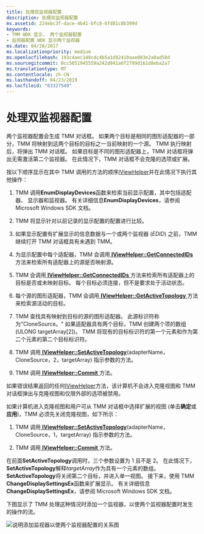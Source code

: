 ```yaml
---
title: 处理双监视器配置
description: 处理双监视器配置
ms.assetid: 224ebc3f-dace-4b41-bfc8-6fd81c8b309d
keywords:
- TMM WDK 显示、 两个监视器配置
- 监视器配置 WDK 显示两个监视器
ms.date: 04/20/2017
ms.localizationpriority: medium
ms.openlocfilehash: 193c4aec148cdc4b5a1d92410aae083e2a0ad58d
ms.sourcegitcommit: 0cc5051945559a242d941a6f2799d161d8eba2a7
ms.translationtype: MT
ms.contentlocale: zh-CN
ms.lasthandoff: 04/23/2019
ms.locfileid: "63327549"
---
```

# <a name="handling-two-monitor-configurations"></a>处理双监视器配置


两个监视器配置会生成 TMM 对话框。 如果两个目标是相同的图形适配器的一部分，TMM 将映射到这两个目标的目标之一当前映射的一个源。 TMM 执行映射后，将弹出 TMM 对话框。 如果目标是不同的图形适配器上，TMM 对话框将弹出无需激活第二个监视器。 在此情况下，TMM 对话框不会克隆的选项或扩展。

按以下顺序显示在其中 TMM 调用的方法的顺序[IViewHelper](https://msdn.microsoft.com/library/windows/hardware/ff568164)并在此情况下执行其他操作：

1.  TMM 调用**EnumDisplayDevices**函数来检索当前显示配置，其中包括适配器、 显示器和监视器。 有关详细信息**EnumDisplayDevices**，请参阅 Microsoft Windows SDK 文档。

2.  TMM 将显示针对以前记录的显示配置的配置进行比较。

3.  如果显示配置有扩展显示的信息数据与一个或两个监视器 (*EDID*) 之前，TMM 继续打开 TMM 对话框具有未遇到 TMM。

4.  为显示配置中每个适配器，TMM 会调用[ **IViewHelper::GetConnectedIDs** ](https://msdn.microsoft.com/library/windows/hardware/ff568171)方法来检索所有适配器上的源是否映射源。

5.  TMM 会调用[ **IViewHelper::GetConnectedIDs** ](https://msdn.microsoft.com/library/windows/hardware/ff568171)方法来检索所有适配器上的目标是否或未映射目标。 每个目标必须连接，但不是要求处于活动状态。

6.  每个源的图形适配器，TMM 会调用[ **IViewHelper::GetActiveTopology** ](https://msdn.microsoft.com/library/windows/hardware/ff568169)方法来检索源活动的目标。

7.  TMM 查找具有映射到目标的源的图形适配器。 此源标识符称为"CloneSource。" 如果适配器具有两个目标，TMM 创建两个项的数组 (ULONG targetArray\[2\])。 TMM 将现有的目标标识符的第一个元素和作为第二个元素的第二个目标标识符。

8.  TMM 调用[ **IViewHelper::SetActiveTopology**](https://msdn.microsoft.com/library/windows/hardware/ff568174)(adapterName，CloneSource，2，targetArray) 指示参数的方法。

9.  TMM 调用[ **IViewHelper::Commit** ](https://msdn.microsoft.com/library/windows/hardware/ff568167)方法。

如果错误结果返回的任何[IViewHelper](https://msdn.microsoft.com/library/windows/hardware/ff568164)方法，该计算机不会进入克隆视图和 TMM 对话框弹出与克隆视图和仅限外部的选项被禁用。

如果计算机进入克隆视图和用户可从 TMM 对话框中选择扩展的视图 (单击**确定**或**应用**)，TMM 必须先关闭克隆视图，如下所示：

1.  TMM 调用[ **IViewHelper::SetActiveTopology**](https://msdn.microsoft.com/library/windows/hardware/ff568174)(adapterName，CloneSource，1，targetArray) 指示参数的方法。

2.  TMM 调用[ **IViewHelper::Commit** ](https://msdn.microsoft.com/library/windows/hardware/ff568167)方法。

在前面**SetActiveTopology**调用时，三个参数设置为 1 且不是 2。 在此情况下， **SetActiveTopology**解释*targetArray*作为具有一个元素的数组。 **SetActiveTopology**将关闭第二个目标，并进入单一视图。 接下来，使用 TMM **ChangeDisplaySettingsEx**函数来扩展显示。 有关详细信息**ChangeDisplaySettingsEx**，请参阅 Microsoft Windows SDK 文档。

下图显示了 TMM 处理这种情况时添加一个监视器，以使两个监视器配置时发生的操作的流。

![说明添加监视器以使两个监视器配置的关系图](images/tmm-newconfig.png)

 

 





